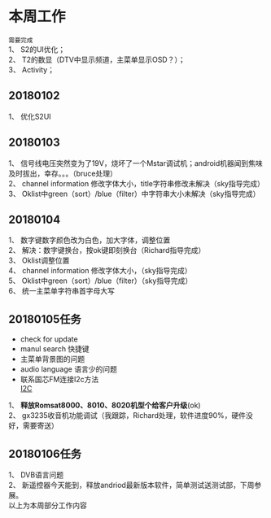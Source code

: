 # 本周工作 
`需要完成`  
1、 S2的UI优化；  
2、 T2的数显（DTV中显示频道，主菜单显示OSD？）；  
3、 Activity；  
## 20180102  
1、 优化S2UI  
## 20180103 
1、 信号线电压突然变为了19V，烧坏了一个Mstar调试机；android机器闻到焦味及时拔出，幸存。。。（bruce处理）  
2、 channel information 修改字体大小，title字符串修改未解决（sky指导完成）  
3、 Oklist中green（sort）/blue（filter）中字符串大小未解决（sky指导完成）
## 20180104 
1、 数字键数字颜色改为白色，加大字体，调整位置  
2、 解决：数字键换台，按ok键即刻换台（Richard指导完成）  
3、 Oklist调整位置  
4、 channel information 修改字体大小，（sky指导完成）   
5、 Oklist中green（sort）/blue（filter）（sky指导完成）  
6、 统一主菜单字符串首字母大写  
## 20180105任务  
* check for update  
* manul search 快捷键  
* 主菜单背景图的问题  
* audio language 语言少的问题  
* 联系国芯FM连接I2c方法  
[I2C]()

1、 **释放Romsat8000、8010、8020机型个给客户升级**(ok)  
2、 gx3235收音机功能调试（我跟踪，Richard处理，软件进度90%，硬件没好，需要寄送）  

## 20180106任务    
1、 DVB语言问题  
2、 新遥控器今天能到，释放andriod最新版本软件，简单测试送测试部，下周参展。  
以上为本周部分工作内容
